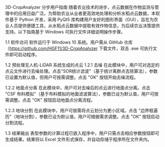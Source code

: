 3D-CropAnalyzer 分步用户指南
随着农业技术的进步，点云数据在作物监测与管理中的应用日益广泛。为帮助农业从业者更高效地处理和分析水稻点云数据，本软件基于 Python 开发，采用 PyQt5 库构建用户友好的图形界面（GUI），旨在为农业人员提供便捷工具，从水稻点云数据中提取有效作物信息，为后续农业决策提供支持。以下指南基于 Windows 可执行文件详细说明操作步骤。

1.1 软件访问
软件运行于 Windows 10 系统。用户需从 GitHub 仓库（https://github.com/HGF11/3D-CropAnalyzer 下载文件，双击 .exe 可执行文件即可启动程序。

1.2 预处理无人机-LiDAR 系统生成的点云
1.2.1 去噪
在此模块中，用户可对选定的点云文件进行去噪处理。点击"SOR统计滤波"（基于统计离群点去除算法），参数已设置为默认值，但用户可按需调整。点击 "OK" 按钮开始去噪流程。

1.2.2 地面点分离
在此模块中，用户可对去噪后的点云进行地面点分离。点击 "CSF 布料模拟"（基于布料模拟的地面滤波算法），参数已设为默认值，用户可按需调整。点击 "OK" 按钮启动地面点分离流程。

1.2.3 地块分割
在此模块中，用户可按需将点云划分为更小区域。点击 "边界框遍历"（地块分割），参数已设为默认值，用户可根据需求调整。点击 "OK" 按钮启动分割流程。

1.3 结果输出
表型参数的计算过程已嵌入程序中，用户只需点击相应参数按钮即可生成结果。结果将以 Excel 文件形式保存，并自动存储于程序所在文件夹内。
